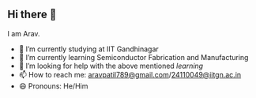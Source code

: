 ## Hi there 👋
   I am Arav.

- 🔭 I’m currently studying at IIT Gandhinagar
- 🌱 I’m currently learning Semiconductor Fabrication and Manufacturing 
- 🤔 I’m looking for help with the above mentioned *learning* 
- 📫 How to reach me: aravpatil789@gmail.com/24110049@iitgn.ac.in
- 😄 Pronouns: He/Him

